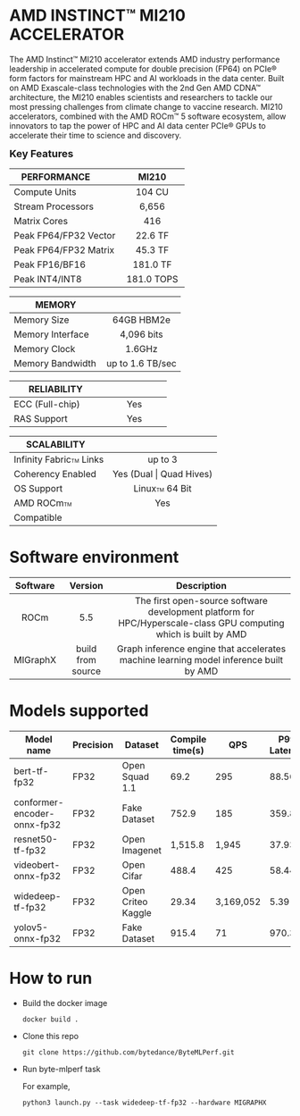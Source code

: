 # AMD INSTINCT™ MI210 ACCELERATOR

The AMD Instinct™ MI210 accelerator extends AMD industry performance leadership in accelerated compute for double precision (FP64) on PCIe® form factors for mainstream HPC and AI workloads in the data center. Built on AMD Exascale-class technologies with the 2nd Gen AMD CDNA™ architecture, the MI210 enables scientists and researchers to tackle our most pressing challenges from climate change to vaccine research. MI210 accelerators, combined with the AMD ROCm™ 5 software ecosystem, allow innovators to tap the power of HPC and AI data center PCIe® GPUs to accelerate their time to science and discovery.

<font size="4">**Key Features**</font>

|<div style="width:150px">PERFORMANCE</div>|<div style="width:100px">MI210</div>|
| ----------------- |:-----------------------:|
|Compute Units |	104 CU|
|Stream Processors|6,656|
|Matrix Cores|416|
|Peak FP64/FP32 Vector|22.6 TF|
|Peak FP64/FP32 Matrix|45.3 TF|
|Peak FP16/BF16|181.0 TF|
|Peak INT4/INT8|181.0 TOPS|

|<div style="width:150px">MEMORY||
| ----------------- |:-----------------------:|
|Memory Size|	64GB HBM2e|
|Memory Interface|4,096 bits|
|Memory Clock|1.6GHz|
|Memory Bandwidth|up to 1.6 TB/sec|

|<div style="width:150px">RELIABILITY</div>|<div style="width:100px">|
| ----------------- |:----------------------:|
|ECC (Full-chip)|Yes|
|RAS Support|	Yes|

|<div style="width:150px">SCALABILITY</div>|<div style="width:100px">|
| ----------------- |:----------------------:|
|Infinity Fabric<small><small><small>TM</small></small></small> Links|up to 3|
|Coherency Enabled|Yes (Dual &#124; Quad Hives)|
|OS Support|Linux<small><small><small>TM</small></small></small> 64 Bit|
|AMD ROCm<small><small><small>TM</small></small></small>|Yes|
|Compatible|


# Software environment

| Software | Version | Description |
| :-----: | :----: | :----: |
| ROCm | 5.5 | The first open-source software development platform for HPC/Hyperscale-class GPU computing which is built by AMD |
| MIGraphX | build from source | Graph inference engine that accelerates machine learning model inference built by AMD |

# Models supported

| Model name |  Precision | Dataset | Compile time(s) | QPS | P99 Latency |
| ---- | ---- | ---- | ---- | ---- | ---- |
| bert-tf-fp32 | FP32 | Open Squad 1.1 | 69.2 | 295 | 88.56 |
| conformer-encoder-onnx-fp32 | FP32 | Fake Dataset | 752.9 | 185  | 359.89 |
| resnet50-tf-fp32 | FP32 | Open Imagenet | 1,515.8 | 1,945 | 37.93 |
| videobert-onnx-fp32 | FP32 | Open Cifar | 488.4 | 425 | 58.44 |
| widedeep-tf-fp32 | FP32 | Open Criteo Kaggle | 29.34 | 3,169,052  | 5.39 |
| yolov5-onnx-fp32 | FP32 | Fake Dataset | 915.4 | 71  | 970.32 |


# How to run

- Build the docker image

  ```
  docker build .
  ```

- Clone this repo

  ```
  git clone https://github.com/bytedance/ByteMLPerf.git
  ```

- Run byte-mlperf task

  For example,

  ```
  python3 launch.py --task widedeep-tf-fp32 --hardware MIGRAPHX
  ```
  